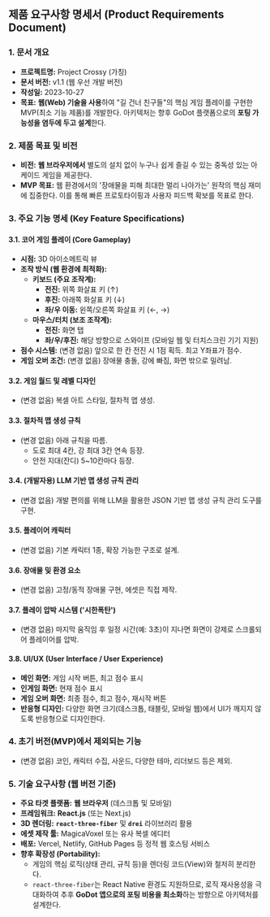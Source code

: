 ## **제품 요구사항 명세서 (Product Requirements Document)**

### **1. 문서 개요**

*   **프로젝트명:** Project Crossy (가칭)
*   **문서 버전:** v1.1 (웹 우선 개발 버전)
*   **작성일:** 2023-10-27
*   **목표:** **웹(Web) 기술을 사용**하여 "길 건너 친구들"의 핵심 게임 플레이를 구현한 MVP(최소 기능 제품)를 개발한다. 아키텍처는 향후 GoDot 플랫폼으로의 **포팅 가능성을 염두에 두고 설계**한다.

### **2. 제품 목표 및 비전**

*   **비전:** **웹 브라우저에서** 별도의 설치 없이 누구나 쉽게 즐길 수 있는 중독성 있는 아케이드 게임을 제공한다.
*   **MVP 목표:** 웹 환경에서의 '장애물을 피해 최대한 멀리 나아가는' 원작의 핵심 재미에 집중한다. 이를 통해 빠른 프로토타이핑과 사용자 피드백 확보를 목표로 한다.

### **3. 주요 기능 명세 (Key Feature Specifications)**

#### **3.1. 코어 게임 플레이 (Core Gameplay)**

*   **시점:** 3D 아이소메트릭 뷰
*   **조작 방식 (웹 환경에 최적화):**
    *   **키보드 (주요 조작계):**
        *   **전진:** 위쪽 화살표 키 (↑)
        *   **후진:** 아래쪽 화살표 키 (↓)
        *   **좌/우 이동:** 왼쪽/오른쪽 화살표 키 (←, →)
    *   **마우스/터치 (보조 조작계):**
        *   **전진:** 화면 탭
        *   **좌/우/후진:** 해당 방향으로 스와이프 (모바일 웹 및 터치스크린 기기 지원)
*   **점수 시스템:** (변경 없음) 앞으로 한 칸 전진 시 1점 획득. 최고 Y좌표가 점수.
*   **게임 오버 조건:** (변경 없음) 장애물 충돌, 강에 빠짐, 화면 밖으로 밀려남.

#### **3.2. 게임 월드 및 레벨 디자인**

*   (변경 없음) 복셀 아트 스타일, 절차적 맵 생성.

#### **3.3. 절차적 맵 생성 규칙**

*   (변경 없음) 아래 규칙을 따름.
    *   도로 최대 4칸, 강 최대 3칸 연속 등장.
    *   안전 지대(잔디) 5~10칸마다 등장.

#### **3.4. (개발자용) LLM 기반 맵 생성 규칙 관리**

*   (변경 없음) 개발 편의를 위해 LLM을 활용한 JSON 기반 맵 생성 규칙 관리 도구를 구현.

#### **3.5. 플레이어 캐릭터**

*   (변경 없음) 기본 캐릭터 1종, 확장 가능한 구조로 설계.

#### **3.6. 장애물 및 환경 요소**

*   (변경 없음) 고정/동적 장애물 구현, 에셋은 직접 제작.

#### **3.7. 플레이 압박 시스템 ('시한폭탄')**

*   (변경 없음) 마지막 움직임 후 일정 시간(예: 3초)이 지나면 화면이 강제로 스크롤되어 플레이어를 압박.

#### **3.8. UI/UX (User Interface / User Experience)**

*   **메인 화면:** 게임 시작 버튼, 최고 점수 표시
*   **인게임 화면:** 현재 점수 표시
*   **게임 오버 화면:** 최종 점수, 최고 점수, 재시작 버튼
*   **반응형 디자인:** 다양한 화면 크기(데스크톱, 태블릿, 모바일 웹)에서 UI가 깨지지 않도록 반응형으로 디자인한다.

### **4. 초기 버전(MVP)에서 제외되는 기능**

*   (변경 없음) 코인, 캐릭터 수집, 사운드, 다양한 테마, 리더보드 등은 제외.

### **5. 기술 요구사항 (웹 버전 기준)**

*   **주요 타겟 플랫폼:** **웹 브라우저** (데스크톱 및 모바일)
*   **프레임워크:** **React.js** (또는 Next.js)
*   **3D 렌더링:** **`react-three-fiber`** 및 **`drei`** 라이브러리 활용
*   **에셋 제작 툴:** MagicaVoxel 또는 유사 복셀 에디터
*   **배포:** Vercel, Netlify, GitHub Pages 등 정적 웹 호스팅 서비스
*   **향후 확장성 (Portability):**
    *   게임의 핵심 로직(상태 관리, 규칙 등)을 렌더링 코드(View)와 철저히 분리한다.
    *   `react-three-fiber`는 React Native 환경도 지원하므로, 로직 재사용성을 극대화하여 추후 **GoDot 앱으로의 포팅 비용을 최소화**하는 방향으로 아키텍처를 설계한다.

